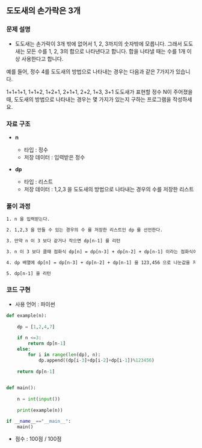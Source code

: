 ## 도도새의 손가락은 3개

### 문제 설명

- 도도새는 손가락이 3개 밖에 없어서 1, 2, 3까지의 숫자밖에 모릅니다. 그래서 도도새는 모든 수를 1, 2, 3의 합으로 나타낸다고 합니다. 합을 나타낼 때는 수를 1개 이상 사용한다고 합니다.

예를 들어, 정수 4를 도도새의 방법으로 나타내는 경우는 다음과 같은 7가지가 있습니다.

1+1+1+1, 1+1+2, 1+2+1, 2+1+1, 2+2, 1+3, 3+1
도도새가 표현할 정수 N이 주어졌을 때, 도도새의 방법으로 나타내는 경우는 몇 가지가 있는지 구하는 프로그램을 작성하세요.

### 자료 구조

- **n**
    - 타입 : 정수
    - 저장 데이터 : 입력받은 정수

- **dp**
    - 타입 : 리스트
    - 저장 데이터 : 1,2,3 을 도도새의 방법으로 나타내는 경우의 수를 저장한 리스트

### 풀이 과정

```txt
1. n 을 입력받는다.

2. 1,2,3 을 만들 수 있는 경우의 수 를 저장한 리스트인 dp 를 선언한다.

3. 만약 n 이 3 보다 같거나 작으면 dp[n-1] 를 리턴

3. n 이 3 보다 클때 점화식 dp[n] = dp[n-3] + dp[n-2] + dp[n-1] 이라는 점화식이 도출된다.

4. dp 배열에 dp[n] = dp[n-3] + dp[n-2] + dp[n-1] 을 123,456 으로 나눈값을 저장

5. dp[n-1] 을 리턴
```

### 코드 구현
- 사용 언어 : 파이썬

```python
def example(n):
    
    dp = [1,2,4,7]
    
    if n <=3:
        return dp[n-1]
    else:
        for i in range(len(dp), n):
            dp.append((dp[i-3]+dp[i-2]+dp[i-1])%123456)
        
    return dp[n-1]
    

def main():
    
    n = int(input())
    
    print(example(n))

if __name__=="__main__":
    main()
```

- 점수 : 100점 / 100점
